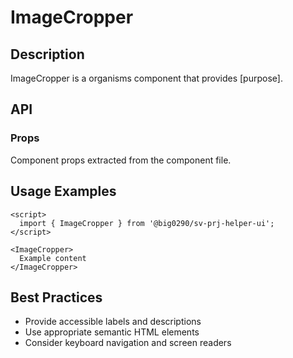 # ImageCropper

## Description

ImageCropper is a organisms component that provides [purpose].

## API

### Props

Component props extracted from the component file.

## Usage Examples

```svelte
<script>
  import { ImageCropper } from '@big0290/sv-prj-helper-ui';
</script>

<ImageCropper>
  Example content
</ImageCropper>
```

## Best Practices

- Provide accessible labels and descriptions
- Use appropriate semantic HTML elements
- Consider keyboard navigation and screen readers
